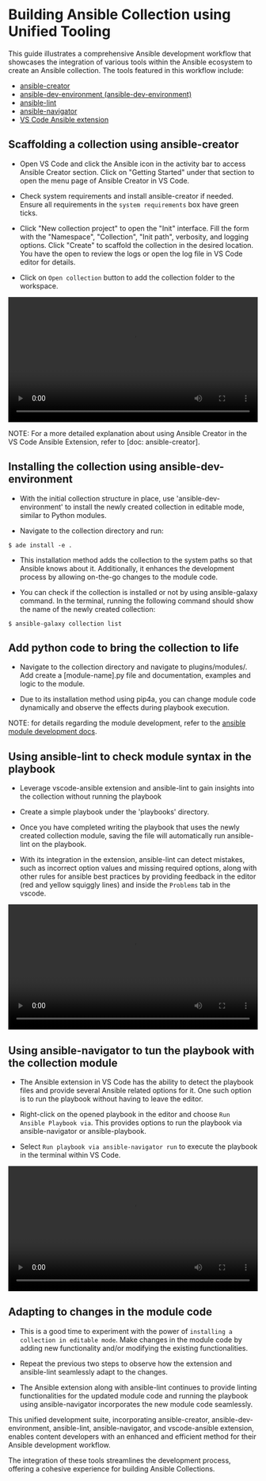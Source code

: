 # Building Ansible Collection using Unified Tooling

This guide illustrates a comprehensive Ansible development workflow that showcases the integration of various tools within the Ansible ecosystem to create an Ansible collection. The tools featured in this workflow include:

- [ansible-creator](https://github.com/ansible/ansible-creator)
- [ansible-dev-environment (ansible-dev-environment)](https://github.com/ansible/ansible-dev-environment)
- [ansible-lint](https://github.com/ansible/ansible-lint)
- [ansible-navigator](https://github.com/ansible/ansible-navigator)
- [VS Code Ansible extension](https://github.com/ansible/vscode-ansible)

## Scaffolding a collection using ansible-creator

- Open VS Code and click the Ansible icon in the activity bar to access Ansible Creator section. Click on "Getting Started" under that section to open the menu page of Ansible Creator in VS Code.

- Check system requirements and install ansible-creator if needed. Ensure all requirements in the `system requirements` box have green ticks.

- Click "New collection project" to open the "Init" interface. Fill the form with the "Namespace", "Collection", "Init path", verbosity, and logging options. Click "Create" to scaffold the collection in the desired location. You have the open to review the logs or open the log file in VS Code editor for details.

- Click on `Open collection` button to add the collection folder to the workspace.

<video width="100%" controls autoplay loop>
<source src="../../media/create-collection.mp4" type="video/mp4">
</video>

NOTE: For a more detailed explanation about using Ansible Creator in the VS Code Ansible Extension, refer to [doc: ansible-creator].

## Installing the collection using ansible-dev-environment

- With the initial collection structure in place, use 'ansible-dev-environment' to install the newly created collection in editable mode, similar to Python modules.

- Navigate to the collection directory and run:

```console
$ ade install -e .
```

- This installation method adds the collection to the system paths so that Ansible knows about it. Additionally, it enhances the development process by allowing on-the-go changes to the module code.

- You can check if the collection is installed or not by using ansible-galaxy command. In the terminal, running the following command should show the name of the newly created collection:

```console
$ ansible-galaxy collection list
```

## Add python code to bring the collection to life

- Navigate to the collection directory and navigate to plugins/modules/. Add create a [module-name].py file and documentation, examples and logic to the module.

- Due to its installation method using pip4a, you can change module code dynamically and observe the effects during playbook execution.

NOTE: for details regarding the module development, refer to the [ansible module development docs](https://docs.ansible.com/ansible/latest/dev_guide/developing_modules_general.html).

## Using ansible-lint to check module syntax in the playbook

- Leverage vscode-ansible extension and ansible-lint to gain insights into the collection without running the playbook

- Create a simple playbook under the 'playbooks' directory.

- Once you have completed writing the playbook that uses the newly created collection module, saving the file will automatically run ansible-lint on the playbook.

- With its integration in the extension, ansible-lint can detect mistakes, such as incorrect option values and missing required options, along with other rules for ansible best practices by providing feedback in the editor (red and yellow squiggly lines) and inside the `Problems` tab in the vscode.

<video width="100%" controls autoplay loop>
<source src="../../media/ansible-lint.mp4" type="video/mp4">
</video>

## Using ansible-navigator to tun the playbook with the collection module

- The Ansible extension in VS Code has the ability to detect the playbook files and provide several
  Ansible related options for it. One such option is to run the playbook without having to leave the editor.

- Right-click on the opened playbook in the editor and choose `Run Ansible Playbook via`. This provides options to run the playbook via ansible-navigator or ansible-playbook.

- Select `Run playbook via ansible-navigator run` to execute the playbook in the terminal within VS Code.

<video width="100%" controls autoplay loop>
<source src="../../media/ansible-navigator-run.mp4" type="video/mp4">
</video>

## Adapting to changes in the module code

- This is a good time to experiment with the power of `installing a collection in editable mode`. Make changes in the module code by adding new functionality and/or modifying the existing functionalities.

- Repeat the previous two steps to observe how the extension and ansible-lint seamlessly adapt to the changes.

- The Ansible extension along with ansible-lint continues to provide linting functionalities for the updated module code and running the playbook using ansible-navigator incorporates the new module code seamlessly.

This unified development suite, incorporating ansible-creator, ansible-dev-environment, ansible-lint, ansible-navigator, and vscode-ansible extension, enables content developers with an enhanced and efficient method for their Ansible development workflow.

The integration of these tools streamlines the development process, offering a cohesive experience for building Ansible Collections.
